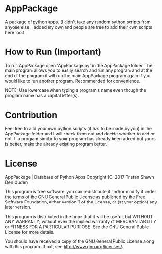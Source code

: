 # AppPackage
A package of python apps. (I didn't take any random python scripts from anyone else. I added my own and people are free to add their own scripts here too.)

# How to Run (Important)
To run AppPackage open 'AppPackage.py' in the AppPackage folder. The main program allows you to easily search and run any program and at the end of the program it will run the main AppPackage program again if you would like to run another program. Recommended for convenience.

NOTE: Use lowercase when typing a program's name even though the program name has a capital letter(s).

# Contribution
Feel free to add your own python scripts (it has to be made by you) in the AppPackage folder and I will check them out and decide whether to add or not. If a program similar to your program has already been added but yours is better, make the already existing program better.

# License

AppPackage | Database of Python Apps
Copyright (C) 2017  Tristan Shawn Den Ouden

This program is free software: you can redistribute it and/or modify
it under the terms of the GNU General Public License as published by
the Free Software Foundation, either version 3 of the License, or
(at your option) any later version.

This program is distributed in the hope that it will be useful,
but WITHOUT ANY WARRANTY; without even the implied warranty of
MERCHANTABILITY or FITNESS FOR A PARTICULAR PURPOSE.  See the
GNU General Public License for more details.

You should have received a copy of the GNU General Public License
along with this program. If not, see <http://www.gnu.org/licenses/>.


